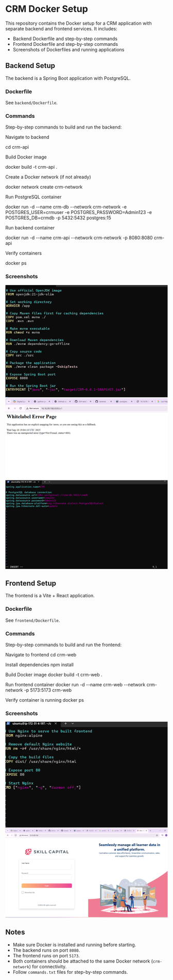 # CRM Docker Setup

This repository contains the Docker setup for a CRM application with separate backend and frontend services. It includes:

- Backend Dockerfile and step-by-step commands
- Frontend Dockerfile and step-by-step commands
- Screenshots of Dockerfiles and running applications

## Backend Setup

The backend is a Spring Boot application with PostgreSQL.

### Dockerfile
See `backend/Dockerfile`.

### Commands
Step-by-step commands to build and run the backend:

Navigate to backend

cd crm-api

Build Docker image

docker build -t crm-api .

Create a Docker network (if not already)

docker network create crm-network

Run PostgreSQL container

docker run -d --name crm-db --network crm-network
-e POSTGRES_USER=crmuser
-e POSTGRES_PASSWORD=Admin123
-e POSTGRES_DB=crmdb
-p 5432:5432
postgres:15

Run backend container

docker run -d --name crm-api --network crm-network -p 8080:8080 crm-api

Verify containers

docker ps


### Screenshots
![Backend Dockerfile](https://github.com/amahmoodi311/crm-docker/blob/main/screenshots/crm-doc1.png)
![Backend Running](https://github.com/amahmoodi311/crm-docker/blob/main/screenshots/crm-doc3.png)
![spring.application](https://github.com/amahmoodi311/crm-docker/blob/9f6485dfe97f55399a9fb863bb092685acf6e4f2/Screenshot%202025-09-10%20234737.png)

## Frontend Setup

The frontend is a Vite + React application.

### Dockerfile
See `frontend/Dockerfile`.

### Commands
Step-by-step commands to build and run the frontend:

Navigate to frontend
cd crm-web

Install dependencies
npm install

Build Docker image
docker build -t crm-web .

Run frontend container
docker run -d --name crm-web --network crm-network -p 5173:5173 crm-web

Verify container is running
docker ps



### Screenshots
![Frontend Dockerfile](https://github.com/amahmoodi311/crm-docker/blob/main/screenshots/Screenshot%202025-09-11%20004725.png)
![Frontend Running](https://github.com/amahmoodi311/crm-docker/blob/main/screenshots/Screenshot%202025-09-11%20004926.png)




## Notes
- Make sure Docker is installed and running before starting.
- The backend runs on port `8080`.
- The frontend runs on port `5173`.
- Both containers should be attached to the same Docker network (`crm-network`) for connectivity.
- Follow `commands.txt` files for step-by-step commands.

